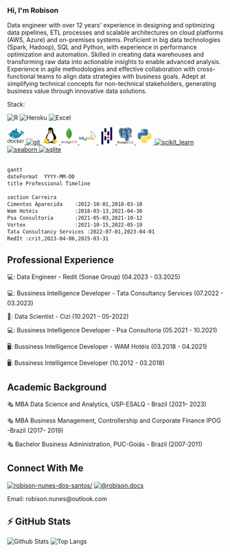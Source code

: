 ### Hi, I'm Robison

Data engineer with over 12 years' experience in designing and optimizing data pipelines, ETL processes and scalable architectures on cloud platforms (AWS, Azure) and on-premises systems. Proficient in big data technologies (Spark, Hadoop), SQL and Python, with experience in performance optimization and automation. Skilled in creating data warehouses and transforming raw data into actionable insights to enable advanced analysis. Experience in agile methodologies and effective collaboration with cross-functional teams to align data strategies with business goals. Adept at simplifying technical concepts for non-technical stakeholders, generating business value through innovative data solutions.

Stack:

![R](https://img.shields.io/badge/-R-black?style=flat-square&logo=R)
![Heroku](https://img.shields.io/badge/-Heroku-430098?style=flat-square&logo=heroku)
![Excel](https://img.shields.io/badge/-Excel-black?style=flat-square&logo=Excel)
<p align="left"> <a href="https://www.docker.com/" target="_blank" rel="noreferrer"> <img src="https://raw.githubusercontent.com/devicons/devicon/master/icons/docker/docker-original-wordmark.svg" alt="docker" width="40" height="40"/> </a> <a href="https://git-scm.com/" target="_blank" rel="noreferrer"> <img src="https://www.vectorlogo.zone/logos/git-scm/git-scm-icon.svg" alt="git" width="40" height="40"/> </a> <a href="https://www.linux.org/" target="_blank" rel="noreferrer"> <img src="https://raw.githubusercontent.com/devicons/devicon/master/icons/linux/linux-original.svg" alt="linux" width="40" height="40"/> </a> <a href="https://www.mongodb.com/" target="_blank" rel="noreferrer"> <img src="https://raw.githubusercontent.com/devicons/devicon/master/icons/mongodb/mongodb-original-wordmark.svg" alt="mongodb" width="40" height="40"/> </a> <a href="https://www.mysql.com/" target="_blank" rel="noreferrer"> <img src="https://raw.githubusercontent.com/devicons/devicon/master/icons/mysql/mysql-original-wordmark.svg" alt="mysql" width="40" height="40"/> </a> <a href="https://pandas.pydata.org/" target="_blank" rel="noreferrer"> <img src="https://raw.githubusercontent.com/devicons/devicon/2ae2a900d2f041da66e950e4d48052658d850630/icons/pandas/pandas-original.svg" alt="pandas" width="40" height="40"/> </a> <a href="https://www.postgresql.org" target="_blank" rel="noreferrer"> <img src="https://raw.githubusercontent.com/devicons/devicon/master/icons/postgresql/postgresql-original-wordmark.svg" alt="postgresql" width="40" height="40"/> </a> <a href="https://www.python.org" target="_blank" rel="noreferrer"> <img src="https://raw.githubusercontent.com/devicons/devicon/master/icons/python/python-original.svg" alt="python" width="40" height="40"/> </a> <a href="https://scikit-learn.org/" target="_blank" rel="noreferrer"> <img src="https://upload.wikimedia.org/wikipedia/commons/0/05/Scikit_learn_logo_small.svg" alt="scikit_learn" width="40" height="40"/> </a> <a href="https://seaborn.pydata.org/" target="_blank" rel="noreferrer"> <img src="https://seaborn.pydata.org/_images/logo-mark-lightbg.svg" alt="seaborn" width="40" height="40"/> </a> <a href="https://www.sqlite.org/" target="_blank" rel="noreferrer"> <img src="https://www.vectorlogo.zone/logos/sqlite/sqlite-icon.svg" alt="sqlite" width="40" height="40"/> </a>


```mermaid

gantt
dateFormat  YYYY-MM-DD
title Professional Timeline

section Carreira
Cimentos Aparecida    :2012-10-01,2018-03-10
Wam Hotéis            :2018-03-13,2021-04-30
Psa Consultoria       :2021-05-03,2021-10-12
Vortex                :2021-10-15,2022-05-19
Tata Consultancy Services :2022-07-01,2023-04-01
RedIt :crit,2023-04-06,2025-03-31
```

## Professional Experience

💻:	Data Engineer - Redit (Sonae Group) (04.2023 - 03.2025)  

💻:	Bussiness Intelligence Developer - Tata Consultancy Services (07.2022 - 03.2023)  

🏦: Data Scientist - Cizi (10.2021 - 05-2022)

💻:	Bussiness Intelligence Developer - Psa Consultoria (05.2021 - 10.2021)

🖥️:	Bussiness Intelligence Developer - WAM Hotéis (03.2018 - 04.2021)

🖥️: Bussiness Intelligence Developer	 (10.2012 - 03.2018)

## Academic Background 

:newspaper_roll: MBA Data Science and Analytics, USP-ESALQ - Brazil (2021– 2023) 

:newspaper_roll: MBA Business Management, Controllership and Corporate Finance IPOG -Brazil (2017- 2019) 

:newspaper_roll: Bachelor Business Administration, PUC-Goiás - Brazil (2007-2011) 

## Connect With Me
  
<a href="https://linkedin.com/in/robison-nunes-dos-santos/" target="blank"><img align="center" src="https://raw.githubusercontent.com/rahuldkjain/github-profile-readme-generator/master/src/images/icons/Social/linked-in-alt.svg" alt="robison-nunes-dos-santos/" height="30" width="40" /></a>
<a href="https://medium.com/@robison.docs" target="blank"><img align="center" src="https://raw.githubusercontent.com/rahuldkjain/github-profile-readme-generator/master/src/images/icons/Social/medium.svg" alt="@robison.docs" height="30" width="40" /></a>
</p>
Email:
robison.nunes@outlook.com  


## ⚡ GitHub Stats

![Github Stats](https://github-readme-stats.vercel.app/api?username=Robisonnunes&show_icons=true&count_private=true&show_icons=true&include_all_commits=true)
![Top Langs](https://github-readme-stats.vercel.app/api/top-langs/?username=Robisonnunes&hide=TeX&layout=compact)

